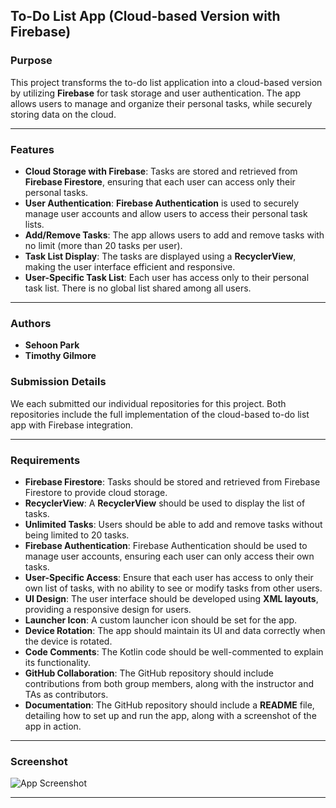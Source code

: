 ## **To-Do List App (Cloud-based Version with Firebase)**

### **Purpose**
This project transforms the to-do list application into a cloud-based version by utilizing **Firebase** for task storage and user authentication. The app allows users to manage and organize their personal tasks, while securely storing data on the cloud.

---

### **Features**
- **Cloud Storage with Firebase**: Tasks are stored and retrieved from **Firebase Firestore**, ensuring that each user can access only their personal tasks.
- **User Authentication**: **Firebase Authentication** is used to securely manage user accounts and allow users to access their personal task lists.
- **Add/Remove Tasks**: The app allows users to add and remove tasks with no limit (more than 20 tasks per user).
- **Task List Display**: The tasks are displayed using a **RecyclerView**, making the user interface efficient and responsive.
- **User-Specific Task List**: Each user has access only to their personal task list. There is no global list shared among all users.

---

### **Authors**
- **Sehoon Park**
- **Timothy Gilmore**

### **Submission Details**
We each submitted our individual repositories for this project. Both repositories include the full implementation of the cloud-based to-do list app with Firebase integration.

---

### **Requirements**
- **Firebase Firestore**: Tasks should be stored and retrieved from Firebase Firestore to provide cloud storage.
- **RecyclerView**: A **RecyclerView** should be used to display the list of tasks.
- **Unlimited Tasks**: Users should be able to add and remove tasks without being limited to 20 tasks.
- **Firebase Authentication**: Firebase Authentication should be used to manage user accounts, ensuring each user can only access their own tasks.
- **User-Specific Access**: Ensure that each user has access to only their own list of tasks, with no ability to see or modify tasks from other users.
- **UI Design**: The user interface should be developed using **XML layouts**, providing a responsive design for users.
- **Launcher Icon**: A custom launcher icon should be set for the app.
- **Device Rotation**: The app should maintain its UI and data correctly when the device is rotated.
- **Code Comments**: The Kotlin code should be well-commented to explain its functionality.
- **GitHub Collaboration**: The GitHub repository should include contributions from both group members, along with the instructor and TAs as contributors.
- **Documentation**: The GitHub repository should include a **README** file, detailing how to set up and run the app, along with a screenshot of the app in action.

---

### **Screenshot**
![App Screenshot](https://github.com/user-attachments/assets/603c9c41-f260-4f56-9be8-fb39487a7589)

---
